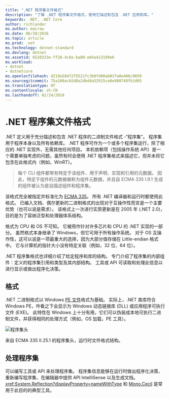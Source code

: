 ```yaml
---
title: ".NET 程序集文件格式"
description: "了解 .NET 程序集文件格式，使用它描述和包含 .NET 应用和库。"
keywords: .NET, .NET Core
author: richlander
ms.author: mairaw
ms.date: 06/20/2016
ms.topic: article
ms.prod: .net
ms.technology: dotnet-standard
ms.devlang: dotnet
ms.assetid: 6520323e-ff28-4c8a-ba80-e64a413199e6
ms.workload:
- dotnet
- dotnetcore
ms.openlocfilehash: d219a584f2f5521fc3b0fd00ab037a8e486c9050
ms.sourcegitcommit: 75a180acb5d8a2dbd4a52915ce8e980749fb1d05
ms.translationtype: HT
ms.contentlocale: zh-CN
ms.lasthandoff: 02/24/2018
---
```

# <a name="net-assembly-file-format"></a>.NET 程序集文件格式

.NET 定义用于充分描述和包含 .NET 程序的二进制文件格式 -“程序集”。 程序集用于程序本身以及所有依赖库。 .NET 程序可作为一个或多个程序集运行，除了相应的 .NET 实现外，无需其他任何项目。 本机依赖项（包括操作系统 API）是一个需要单独考虑的问题，虽然有时会使用 .NET 程序集格式来描述它，但并未将它包含在此格式内（例如，WinRT）。

> 每个 CLI 组件都带有特定于该组件、用于声明、实现和引用的元数据。 因此，特定于组件的元数据被称为组件元数据，并且自 ECMA 335 I.9.1 生成的组件被认为是自描述组件和程序集。

该格式完全被指定并标准化为 [ECMA 335](http://www.ecma-international.org/publications/standards/Ecma-335.htm)。 所有 .NET 编译器和运行时都使用此格式。 已编入文档、偶尔更新的二进制格式的出现对于互操作性而言是一个主要优势（也可以说是需求）。 该格式上一次进行实质更新是在 2005 年 (.NET 2.0)，目的是为了容纳泛型和处理器体系结构。

格式为 CPU 和 OS 不可知。 它被用作针对许多芯片和 CPU 的 .NET 实现的一部分。 虽然格式本身继承了 Windows，但它可用于所有操作系统。 对于 OS 互操作性，这可以说是一项最重大的选择，因为大部分值存储在 Little-endian 格式中。 它与计算机的指针大小没有特定关联（例如，32 位、64 位）。

.NET 程序集格式也详细介绍了给定程序和库的结构。 专门介绍了程序集的内部组件：定义的程序集引用和类型及其内部结构。 工具或 API 可读取和处理此信息以进行显示或做出程序化决策。

## <a name="format"></a>格式

.NET 二进制格式以 Windows [PE 文件](http://en.wikipedia.org/wiki/Portable_Executable)格式为基础。 实际上，.NET 类库符合 Windows PE，咋看之下会显示为 Windows 动态链接库 (DLL) 或应用程序可执行文件 (EXE)。 此特性在 Windows 上十分有用，它们可以伪装成本地可执行二进制文件，并获得相同的处理方式（例如，OS 加载，PE 工具）。

![程序集头](./media/assembly-format/assembly-headers.png)

来自 ECMA 335 II.25.1 的程序集头，运行时文件格式结构。

## <a name="processing-the-assemblies"></a>处理程序集

可以编写工具或 API 来处理程序集。 程序集信息能够在运行时做出程序化决策、重新编写程序集、在编辑器中提供 API IntelliSense 以及生成文档。 <xref:System.Reflection?displayProperty=nameWithType> 和 [Mono.Cecil](http://www.mono-project.com/docs/tools+libraries/libraries/Mono.Cecil/) 是常用于此目的的典型工具。
